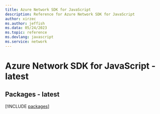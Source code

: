 ```yaml
---
title: Azure Network SDK for JavaScript
description: Reference for Azure Network SDK for JavaScript
author: xirzec
ms.author: jeffish
ms.data: 05/24/2023
ms.topic: reference
ms.devlang: javascript
ms.service: network
---
```

# Azure Network SDK for JavaScript - latest
## Packages - latest
[!INCLUDE [packages](network-index.md)]